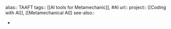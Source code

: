 alias:: TAAFT
tags:: [[AI tools for Metamechanic]], #AI 
url:: 
project:: [[Coding with AI]], [[Metamechanical AI]] 
see-also::

-